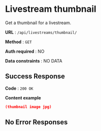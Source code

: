 # Livestream thumbnail

Get a thumbnail for a livestream.

**URL** : `/api/livestreams/thumbnail/`

**Method** : `GET`

**Auth required** : NO

**Data constraints** : NO DATA

## Success Response

**Code** : `200 OK`

**Content example**

```json
(thumbnail image jpg)
```

## No Error Responses
